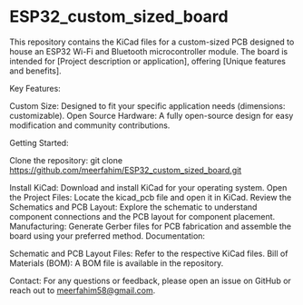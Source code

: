 # ESP32_custom_sized_board

This repository contains the KiCad files for a custom-sized PCB designed to house an ESP32 Wi-Fi and Bluetooth microcontroller module. The board is intended for [Project description or application], offering [Unique features and benefits].

Key Features:

Custom Size: Designed to fit your specific application needs (dimensions: customizable).
Open Source Hardware: A fully open-source design for easy modification and community contributions.

Getting Started:

Clone the repository:
git clone https://github.com/meerfahim/ESP32_custom_sized_board.git

Install KiCad: Download and install KiCad for your operating system.
Open the Project Files: Locate the kicad_pcb file and open it in KiCad.
Review the Schematics and PCB Layout: Explore the schematic to understand component connections and the PCB layout for component placement.
Manufacturing: Generate Gerber files for PCB fabrication and assemble the board using your preferred method.
Documentation:

Schematic and PCB Layout Files: Refer to the respective KiCad files.
Bill of Materials (BOM): A BOM file is available in the repository.

Contact:
For any questions or feedback, please open an issue on GitHub or reach out to meerfahim58@gmail.com.
